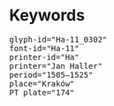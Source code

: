 # Keywords
<pre>
glyph-id="Ha-11_0302"
font-id="Ha-11"
printer-id="Ha"
printer="Jan Haller"
period="1505–1525"
place="Kraków"
PT plate="174"
</pre>
